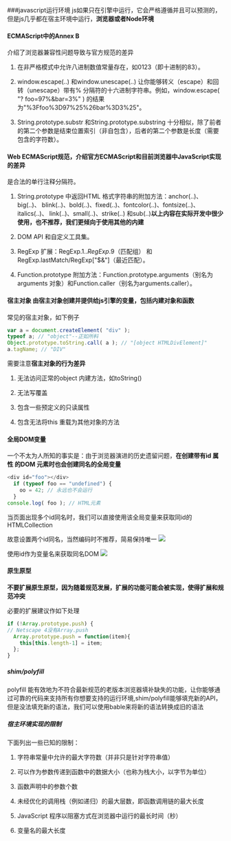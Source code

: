###javascript运行环境
js如果只在引擎中运行，它会严格遵循并且可以预测的，但是js几乎都在宿主环境中运行，**浏览器或者Node环境**

#### ECMAScript中的Annex B
介绍了浏览器兼容性问题导致与官方规范的差异

1. 在非严格模式中允许八进制数值常量存在，如0123（即十进制的83）。

2. window.escape(..) 和window.unescape(..) 让你能够转义（escape）和回转（unescape）带有% 分隔符的十六进制字符串。例如，window.escape( "? foo=97%&bar=3%" ) 的结果为"%3Ffoo%3D97%25%26bar%3D3%25"。

3. String.prototype.substr 和String.prototype.substring 十分相似，除了前者的第二个参数是结束位置索引（非自包含），后者的第二个参数是长度（需要包含的字符数）。

#### Web ECMAScript规范，介绍官方ECMAScript和目前浏览器中JavaScript实现的差异

<!-- 和--> 是合法的单行注释分隔符。

1. String.prototype 中返回HTML 格式字符串的附加方法：anchor(..)、big(..)、
blink(..)、bold(..)、fixed(..)、fontcolor(..)、fontsize(..)、italics(..)、
link(..)、small(..)、strike(..) 和sub(..)**以上内容在实际开发中很少使用，也不推荐，我们更倾向于使用其他的内建**

2. DOM API 和自定义工具集。

3. RegExp 扩展：RegExp.$1 .. RegExp.$9（匹配组） 和RegExp.lastMatch/RegExp["$&"]（最近匹配）。

4. Function.prototype 附加方法：Function.prototype.arguments（别名为arguments 对象）和Function.caller（别名为arguments.caller）。

#### 宿主对象 由宿主对象创建并提供给js引擎的变量，包括内建对象和函数
常见的宿主对象，如下例子
```js
var a = document.createElement( "div" );
typeof a; // "object"--正如所料
Object.prototype.toString.call( a ); // "[object HTMLDivElement]"
a.tagName; // "DIV"
```
需要注意**宿主对象的行为差异**

1. 无法访问正常的object 内建方法，如toString()

2. 无法写覆盖

3. 包含一些预定义的只读属性

4. 包含无法将this 重载为其他对象的方法

#### 全局DOM变量

一个不太为人所知的事实是：由于浏览器演进的历史遗留问题，**在创建带有id 属性
的DOM 元素时也会创建同名的全局变量**
```js
<div id="foo"></div>
  if (typeof foo == "undefined") {
    oo = 42; // 永远也不会运行
  }
console.log( foo ); // HTML元素
```
当页面出现多个id同名时，我们可以直接使用该全局变量来获取同id的HTMLCollection

故意设置两个id同名，当然编码时不推荐，简易保持唯一
![](https://img2018.cnblogs.com/blog/1361028/201903/1361028-20190321005447181-2011121765.png)

使用id作为变量名来获取同名DOM
![](https://img2018.cnblogs.com/blog/1361028/201903/1361028-20190321005517270-736407046.png)

#### 原生原型
**不要扩展原生原型，因为随着规范发展，扩展的功能可能会被实现，使得扩展和规范冲突**

必要的扩展建议作如下处理
```js
if (!Array.prototype.push) {
// Netscape 4没有Array.push
  Array.prototype.push = function(item){
    this[this.length-1] = item;
  };
}
```

##### shim/polyfill

polyfill 能有效地为不符合最新规范的老版本浏览器填补缺失的功能，让你能够通过可靠的代码来支持所有你想要支持的运行环境,shim/polyfill能够填充新的API，但是没法填充新的语法，我们可以使用bable来将新的语法转换成旧的语法



##### 宿主环境实现的限制

下面列出一些已知的限制：

1. 字符串常量中允许的最大字符数（并非只是针对字符串值）

2. 可以作为参数传递到函数中的数据大小（也称为栈大小，以字节为单位）

3. 函数声明中的参数个数

4. 未经优化的调用栈（例如递归）的最大层数，即函数调用链的最大长度

5. JavaScript 程序以阻塞方式在浏览器中运行的最长时间（秒）

6. 变量名的最大长度